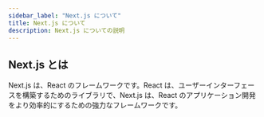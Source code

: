 ```yaml
---
sidebar_label: "Next.js について"
title: Next.js について
description: Next.js についての説明
---
```


## Next.js とは

Next.js は、React のフレームワークです。React は、ユーザーインターフェースを構築するためのライブラリで、Next.js は、React のアプリケーション開発をより効率的にするための強力なフレームワークです。
